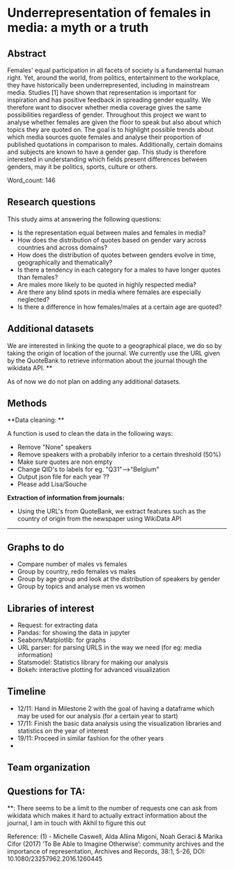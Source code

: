 # Underrepresentation of females in media: a myth or a truth

## Abstract
Females' equal participation in all facets of society is a fundamental human right. Yet, around the world, from politics, entertainment to the workplace, they have historically been underrepresented, including in mainstream media. Studies [1] have shown that representation is important for inspiration and has positive feedback in spreading gender equality. We therefore want to disocver whether media coverage gives the same possibilities regardless of gender.
Throughout this project we want to analyse whether females are given the floor to speak but also about which topics they are quoted on. 
The goal is to highlight possible trends about which media sources quote females and analyse their proportion of published quotations in comparison to males. Additionally, certain domains and subjects are known to have a gender gap. This study is therefore interested in understanding which fields present differences between genders, may it be politics, sports, culture or others. 

Word_count: 146

## Research questions

This study aims at answering the following questions:
 
- Is the representation equal between males and females in media?
- How does the distribution of quotes based on gender vary across countries and across domains?
- How does the distribution of quotes between genders evolve in time, geographically and thematically?
- Is there a tendency in each category for a males to have longer quotes than females?
- Are males more likely to be quoted in highly respected media? 
- Are there any blind spots in media where females are especially neglected?
- Is there a difference in how females/males at a certain age are quoted?

## Additional datasets

We are interested in linking the quote to a geographical place, we do so by taking the origin of location of the journal.
We currently use the URL given by the QuoteBank to retrieve information about the journal though the wikidata API. **

As of now we do not plan on adding any additional datasets.

## Methods
**Data cleaning: **

A function is used to clean the data in the following ways:
- Remove "None" speakers 
- Remove speakers with a probabily inferior to a certain threshold (50%)
- Make sure quotes are non empty 
- Change QID's to labels for eg. "Q31"-->"Belgium"
- Output json file for each year ??
- Please add Lisa/Souche
     
**Extraction of information from journals:**
- Using the URL's from QuoteBank, we extract features such as the country of origin from the newspaper using WikiData API

** **

## Graphs to do
- Compare number of males vs females
- Group by country, redo females vs males
- Group by age group and look at the distribution of speakers by gender
- Group by topics and analyse men vs women 


## Libraries of interest
- Request: for extracting data
- Pandas: for showing the data in jupyter
- Seaborn/Matplotlib: for graphs 
- URL parser: for parsing URLS in the way we need (for eg: media information)
- Statsmodel: Statistics library for making our analysis
- Bokeh: interactive plotting for advanced visualization 

## Timeline

- 12/11: Hand in Milestone 2 with the goal of having a dataframe which may be used for our analysis (for a certain year to start)
- 17/11: Finish the basic data analysis using the visualization libraries and statistics on the year of interest
- 19/11: Proceed in similar fashion for the other years
- 

## Team organization 





## Questions for TA:
**: There seems to be a limit to the number of requests one can ask from wikidata which makes it hard to actually extract information about the journal, I am in touch with Akhil to figure this out



Reference:
(1) -  Michelle Caswell, Alda Allina Migoni, Noah Geraci & Marika Cifor (2017) ‘To Be Able to Imagine Otherwise’: community archives and the importance of representation, Archives and Records, 38:1, 5-26, DOI: 10.1080/23257962.2016.1260445 
